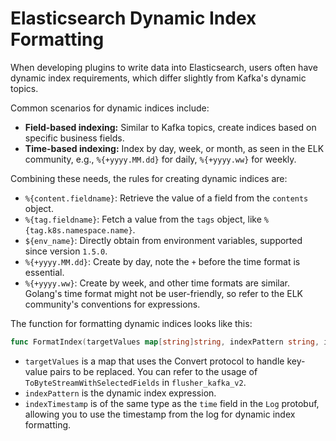 # Elasticsearch Dynamic Index Formatting

When developing plugins to write data into Elasticsearch, users often have dynamic index requirements, which differ slightly from Kafka's dynamic topics.

Common scenarios for dynamic indices include:

- **Field-based indexing:** Similar to Kafka topics, create indices based on specific business fields.
- **Time-based indexing:** Index by day, week, or month, as seen in the ELK community, e.g., `%{+yyyy.MM.dd}` for daily, `%{+yyyy.ww}` for weekly.

Combining these needs, the rules for creating dynamic indices are:

- `%{content.fieldname}`: Retrieve the value of a field from the `contents` object.
- `%{tag.fieldname}`: Fetch a value from the `tags` object, like `%{tag.k8s.namespace.name}`.
- `${env_name}`: Directly obtain from environment variables, supported since version `1.5.0`.
- `%{+yyyy.MM.dd}`: Create by day, note the `+` before the time format is essential.
- `%{+yyyy.ww}`: Create by week, and other time formats are similar. Golang's time format might not be user-friendly, so refer to the ELK community's conventions for expressions.

The function for formatting dynamic indices looks like this:

```go
func FormatIndex(targetValues map[string]string, indexPattern string, indexTimestamp uint32) (*string, error)
```

- `targetValues` is a map that uses the Convert protocol to handle key-value pairs to be replaced. You can refer to the usage of `ToByteStreamWithSelectedFields` in `flusher_kafka_v2`.
- `indexPattern` is the dynamic index expression.
- `indexTimestamp` is of the same type as the `time` field in the `Log` protobuf, allowing you to use the timestamp from the log for dynamic index formatting.
